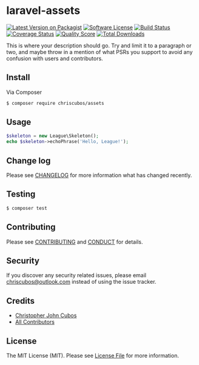 # laravel-assets

[![Latest Version on Packagist][ico-version]][link-packagist]
[![Software License][ico-license]](LICENSE.md)
[![Build Status][ico-travis]][link-travis]
[![Coverage Status][ico-scrutinizer]][link-scrutinizer]
[![Quality Score][ico-code-quality]][link-code-quality]
[![Total Downloads][ico-downloads]][link-downloads]


This is where your description should go. Try and limit it to a paragraph or two, and maybe throw in a mention of what
PSRs you support to avoid any confusion with users and contributors.

## Install

Via Composer

``` bash
$ composer require chriscubos/assets
```

## Usage

``` php
$skeleton = new League\Skeleton();
echo $skeleton->echoPhrase('Hello, League!');
```

## Change log

Please see [CHANGELOG](CHANGELOG.md) for more information what has changed recently.

## Testing

``` bash
$ composer test
```

## Contributing

Please see [CONTRIBUTING](CONTRIBUTING.md) and [CONDUCT](CONDUCT.md) for details.

## Security

If you discover any security related issues, please email chriscubos@outlook.com instead of using the issue tracker.

## Credits

- [Christopher John Cubos][link-author]
- [All Contributors][link-contributors]

## License

The MIT License (MIT). Please see [License File](LICENSE.md) for more information.

[ico-version]: https://img.shields.io/packagist/v/chriscubos/assets.svg?style=flat-square
[ico-license]: https://img.shields.io/badge/license-MIT-brightgreen.svg?style=flat-square
[ico-travis]: https://img.shields.io/travis/chriscubos/assets/master.svg?style=flat-square
[ico-scrutinizer]: https://img.shields.io/scrutinizer/coverage/g/chriscubos/assets.svg?style=flat-square
[ico-code-quality]: https://img.shields.io/scrutinizer/g/chriscubos/assets.svg?style=flat-square
[ico-downloads]: https://img.shields.io/packagist/dt/chriscubos/assets.svg?style=flat-square

[link-packagist]: https://packagist.org/packages/chriscubos/assets
[link-travis]: https://travis-ci.org/chriscubos/assets
[link-scrutinizer]: https://scrutinizer-ci.com/g/chriscubos/assets/code-structure
[link-code-quality]: https://scrutinizer-ci.com/g/chriscubos/assets
[link-downloads]: https://packagist.org/packages/chriscubos/assets
[link-author]: https://github.com/chriscubos
[link-contributors]: ../../contributors
